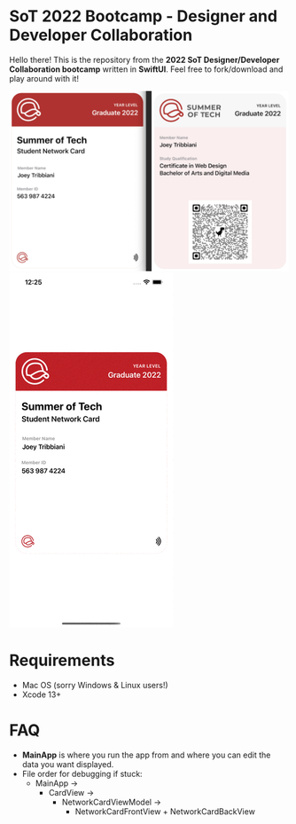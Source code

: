 # SoT 2022 Bootcamp - Designer and Developer Collaboration

Hello there! This is the repository from the **2022 SoT Designer/Developer Collaboration bootcamp** written in **SwiftUI**. Feel free to fork/download and play around with it!

[![View](./Screenshots/screenshotView.png)]() [![Demo gif](./Screenshots/demo.gif)]()


# Requirements

- Mac OS (sorry Windows & Linux users!)
- Xcode 13+

# FAQ

- **MainApp** is where you run the app from and where you can edit the data you want displayed.
- File order for debugging if stuck:
	- MainApp -> 
		- CardView -> 
			- NetworkCardViewModel -> 
				- NetworkCardFrontView + NetworkCardBackView
